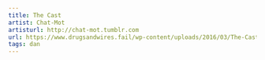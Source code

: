 ```yaml
---
title: The Cast
artist: Chat-Mot
artisturl: http://chat-mot.tumblr.com
url: https://www.drugsandwires.fail/wp-content/uploads/2016/03/The-Cast-by-ChatMot.jpg
tags: dan
---
```

